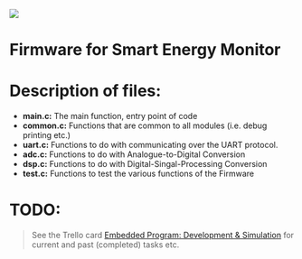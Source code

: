 ![](https://github.com/ee209-2020class/ee209-2020class.github.io/blob/master/ExtraInfo/logo.png)

# Firmware for Smart Energy Monitor

# Description of files:
- **main.c:** The main function, entry point of code
- **common.c:** Functions that are common to all modules (i.e. debug printing etc.)
- **uart.c:** Functions to do with communicating over the UART protocol.
- **adc.c:** Functions to do with Analogue-to-Digital Conversion
- **dsp.c:** Functions to do with Digital-Singal-Processing Conversion 
- **test.c:** Functions to test the various functions of the Firmware

# TODO:
> See the Trello card [Embedded Program: Development & Simulation](https://trello.com/b/7f8trbUE/electeng-209-team-2) for current and past (completed) tasks etc.
